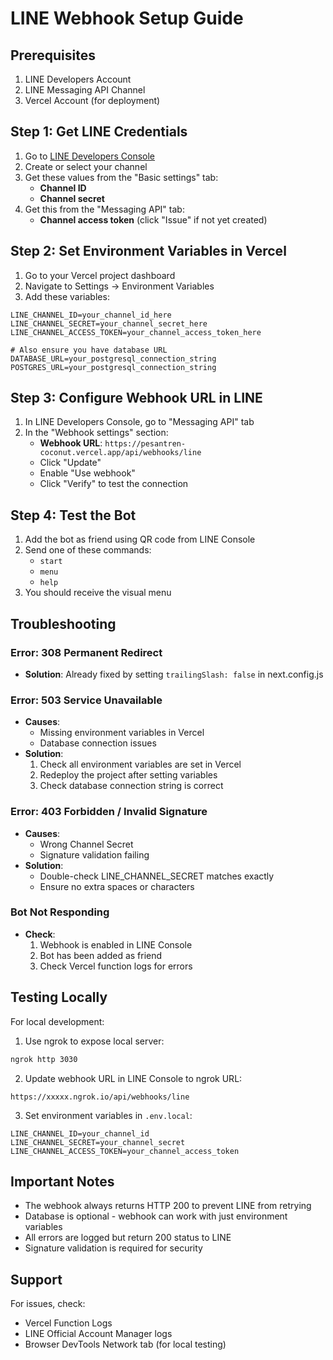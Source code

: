 # LINE Webhook Setup Guide

## Prerequisites

1. LINE Developers Account
2. LINE Messaging API Channel
3. Vercel Account (for deployment)

## Step 1: Get LINE Credentials

1. Go to [LINE Developers Console](https://developers.line.biz/console/)
2. Create or select your channel
3. Get these values from the "Basic settings" tab:
   - **Channel ID**
   - **Channel secret**
4. Get this from the "Messaging API" tab:
   - **Channel access token** (click "Issue" if not yet created)

## Step 2: Set Environment Variables in Vercel

1. Go to your Vercel project dashboard
2. Navigate to Settings → Environment Variables
3. Add these variables:

```env
LINE_CHANNEL_ID=your_channel_id_here
LINE_CHANNEL_SECRET=your_channel_secret_here
LINE_CHANNEL_ACCESS_TOKEN=your_channel_access_token_here

# Also ensure you have database URL
DATABASE_URL=your_postgresql_connection_string
POSTGRES_URL=your_postgresql_connection_string
```

## Step 3: Configure Webhook URL in LINE

1. In LINE Developers Console, go to "Messaging API" tab
2. In the "Webhook settings" section:
   - **Webhook URL**: `https://pesantren-coconut.vercel.app/api/webhooks/line`
   - Click "Update"
   - Enable "Use webhook"
   - Click "Verify" to test the connection

## Step 4: Test the Bot

1. Add the bot as friend using QR code from LINE Console
2. Send one of these commands:
   - `start`
   - `menu`
   - `help`
3. You should receive the visual menu

## Troubleshooting

### Error: 308 Permanent Redirect
- **Solution**: Already fixed by setting `trailingSlash: false` in next.config.js

### Error: 503 Service Unavailable
- **Causes**:
  - Missing environment variables in Vercel
  - Database connection issues
- **Solution**:
  1. Check all environment variables are set in Vercel
  2. Redeploy the project after setting variables
  3. Check database connection string is correct

### Error: 403 Forbidden / Invalid Signature
- **Causes**:
  - Wrong Channel Secret
  - Signature validation failing
- **Solution**:
  - Double-check LINE_CHANNEL_SECRET matches exactly
  - Ensure no extra spaces or characters

### Bot Not Responding
- **Check**:
  1. Webhook is enabled in LINE Console
  2. Bot has been added as friend
  3. Check Vercel function logs for errors

## Testing Locally

For local development:

1. Use ngrok to expose local server:
```bash
ngrok http 3030
```

2. Update webhook URL in LINE Console to ngrok URL:
```
https://xxxxx.ngrok.io/api/webhooks/line
```

3. Set environment variables in `.env.local`:
```env
LINE_CHANNEL_ID=your_channel_id
LINE_CHANNEL_SECRET=your_channel_secret
LINE_CHANNEL_ACCESS_TOKEN=your_channel_access_token
```

## Important Notes

- The webhook always returns HTTP 200 to prevent LINE from retrying
- Database is optional - webhook can work with just environment variables
- All errors are logged but return 200 status to LINE
- Signature validation is required for security

## Support

For issues, check:
- Vercel Function Logs
- LINE Official Account Manager logs
- Browser DevTools Network tab (for local testing)